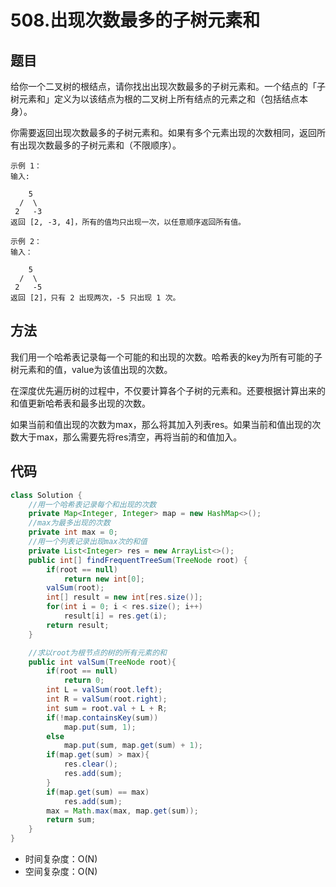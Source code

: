 # 508.出现次数最多的子树元素和

## 题目

给你一个二叉树的根结点，请你找出出现次数最多的子树元素和。一个结点的「子树元素和」定义为以该结点为根的二叉树上所有结点的元素之和（包括结点本身）。

你需要返回出现次数最多的子树元素和。如果有多个元素出现的次数相同，返回所有出现次数最多的子树元素和（不限顺序）。

    示例 1：
    输入:

        5
      /  \
     2   -3
    返回 [2, -3, 4]，所有的值均只出现一次，以任意顺序返回所有值。

    示例 2：
    输入：

        5
      /  \
     2   -5
    返回 [2]，只有 2 出现两次，-5 只出现 1 次。

## 方法
我们用一个哈希表记录每一个可能的和出现的次数。哈希表的key为所有可能的子树元素和的值，value为该值出现的次数。

在深度优先遍历树的过程中，不仅要计算各个子树的元素和。还要根据计算出来的和值更新哈希表和最多出现的次数。

如果当前和值出现的次数为max，那么将其加入列表res。如果当前和值出现的次数大于max，那么需要先将res清空，再将当前的和值加入。
## 代码
```java
class Solution {
    //用一个哈希表记录每个和出现的次数
    private Map<Integer, Integer> map = new HashMap<>();
    //max为最多出现的次数
    private int max = 0;
    //用一个列表记录出现max次的和值
    private List<Integer> res = new ArrayList<>();
    public int[] findFrequentTreeSum(TreeNode root) {
        if(root == null)
            return new int[0];
        valSum(root);
        int[] result = new int[res.size()];
        for(int i = 0; i < res.size(); i++)
            result[i] = res.get(i);
        return result;
    }

    //求以root为根节点的树的所有元素的和
    public int valSum(TreeNode root){
        if(root == null)
            return 0;
        int L = valSum(root.left);
        int R = valSum(root.right);
        int sum = root.val + L + R;
        if(!map.containsKey(sum))
            map.put(sum, 1);
        else
            map.put(sum, map.get(sum) + 1);
        if(map.get(sum) > max){
            res.clear();
            res.add(sum);
        }
        if(map.get(sum) == max)
            res.add(sum);
        max = Math.max(max, map.get(sum));
        return sum;
    }
}
```

* 时间复杂度：O(N)
* 空间复杂度：O(N)
 
